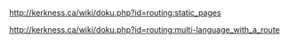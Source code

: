 

<http://kerkness.ca/wiki/doku.php?id=routing:static_pages>

<http://kerkness.ca/wiki/doku.php?id=routing:multi-language_with_a_route>